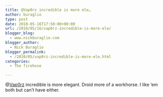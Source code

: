 ```yaml
---
title: @Vap0rz incredible is more ele…
author: buraglio
type: post
date: 2010-05-16T17:50:00+00:00
url: /2010/05/16/vap0rz-incredible-is-more-ele/
blogger_blog:
  - www.nickburaglio.com
blogger_author:
  - Nick Buraglio
blogger_permalink:
  - /2010/05/vap0rz-incredible-is-more-ele.html
categories:
  - The firehose

---
```

@[Vap0rz][1] incredible is more elegant. Droid more of a workhorse. I like &#8217;em both but can&#8217;t have either.

 [1]: http://twitter.com/Vap0rz